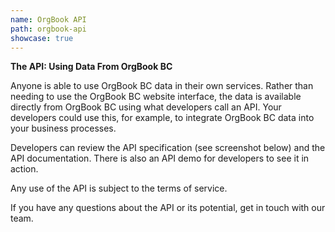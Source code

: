 ```yaml
---
name: OrgBook API
path: orgbook-api
showcase: true
---
```


**The API: Using Data From OrgBook BC**

Anyone is able to use OrgBook BC data in their own services. Rather than needing to use the OrgBook BC website interface, the data is available directly from OrgBook BC using what developers call an API. Your developers could use this, for example, to integrate OrgBook BC data into your business processes.

Developers can review the API specification (see screenshot below) and the API documentation. There is also an API demo for developers to see it in action.

Any use of the API is subject to the terms of service.

If you have any questions about the API or its potential, get in touch with our team.